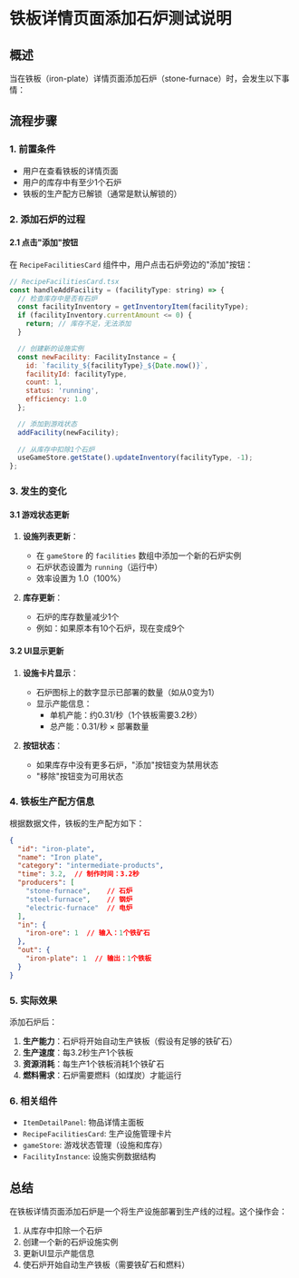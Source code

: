 # 铁板详情页面添加石炉测试说明

## 概述

当在铁板（iron-plate）详情页面添加石炉（stone-furnace）时，会发生以下事情：

## 流程步骤

### 1. 前置条件
- 用户在查看铁板的详情页面
- 用户的库存中有至少1个石炉
- 铁板的生产配方已解锁（通常是默认解锁的）

### 2. 添加石炉的过程

#### 2.1 点击"添加"按钮
在 `RecipeFacilitiesCard` 组件中，用户点击石炉旁边的"添加"按钮：

```javascript
// RecipeFacilitiesCard.tsx
const handleAddFacility = (facilityType: string) => {
  // 检查库存中是否有石炉
  const facilityInventory = getInventoryItem(facilityType);
  if (facilityInventory.currentAmount <= 0) {
    return; // 库存不足，无法添加
  }

  // 创建新的设施实例
  const newFacility: FacilityInstance = {
    id: `facility_${facilityType}_${Date.now()}`,
    facilityId: facilityType,
    count: 1,
    status: 'running',
    efficiency: 1.0
  };

  // 添加到游戏状态
  addFacility(newFacility);
  
  // 从库存中扣除1个石炉
  useGameStore.getState().updateInventory(facilityType, -1);
};
```

### 3. 发生的变化

#### 3.1 游戏状态更新
1. **设施列表更新**：
   - 在 `gameStore` 的 `facilities` 数组中添加一个新的石炉实例
   - 石炉状态设置为 `running`（运行中）
   - 效率设置为 1.0（100%）

2. **库存更新**：
   - 石炉的库存数量减少1个
   - 例如：如果原本有10个石炉，现在变成9个

#### 3.2 UI显示更新
1. **设施卡片显示**：
   - 石炉图标上的数字显示已部署的数量（如从0变为1）
   - 显示产能信息：
     - 单机产能：约0.31/秒（1个铁板需要3.2秒）
     - 总产能：0.31/秒 × 部署数量

2. **按钮状态**：
   - 如果库存中没有更多石炉，"添加"按钮变为禁用状态
   - "移除"按钮变为可用状态

### 4. 铁板生产配方信息

根据数据文件，铁板的生产配方如下：
```json
{
  "id": "iron-plate",
  "name": "Iron plate",
  "category": "intermediate-products",
  "time": 3.2,  // 制作时间：3.2秒
  "producers": [
    "stone-furnace",    // 石炉
    "steel-furnace",    // 钢炉
    "electric-furnace"  // 电炉
  ],
  "in": {
    "iron-ore": 1  // 输入：1个铁矿石
  },
  "out": {
    "iron-plate": 1  // 输出：1个铁板
  }
}
```

### 5. 实际效果

添加石炉后：
1. **生产能力**：石炉将开始自动生产铁板（假设有足够的铁矿石）
2. **生产速度**：每3.2秒生产1个铁板
3. **资源消耗**：每生产1个铁板消耗1个铁矿石
4. **燃料需求**：石炉需要燃料（如煤炭）才能运行

### 6. 相关组件

- `ItemDetailPanel`: 物品详情主面板
- `RecipeFacilitiesCard`: 生产设施管理卡片
- `gameStore`: 游戏状态管理（设施和库存）
- `FacilityInstance`: 设施实例数据结构

## 总结

在铁板详情页面添加石炉是一个将生产设施部署到生产线的过程。这个操作会：
1. 从库存中扣除一个石炉
2. 创建一个新的石炉设施实例
3. 更新UI显示产能信息
4. 使石炉开始自动生产铁板（需要铁矿石和燃料）